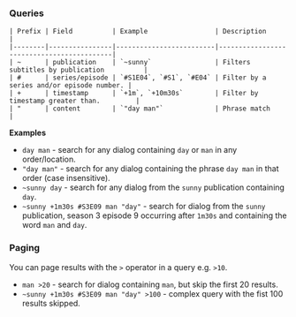 ### Queries

```
| Prefix | Field          | Example                 | Description                               |
|--------|----------------|-------------------------|-------------------------------------------|
| ~      | publication    | `~sunny`                | Filters subtitles by publication          |
| #      | series/episode | `#S1E04`, `#S1`, `#E04` | Filter by a series and/or episode number. |
| +      | timestamp      | `+1m`, `+10m30s`        | Filter by timestamp greater than.         |
| "      | content        | `"day man"`             | Phrase match                              |
```

__Examples__

* `day man` - search for any dialog containing `day` or `man` in any order/location.
* `"day man"` - search for any dialog containing the phrase `day man` in that order (case insensitive).
* `~sunny day` - search for any dialog from the `sunny` publication containing `day`.
* `~sunny +1m30s #S3E09 man "day"` - search for dialog from the `sunny` publication, season 3 episode 9 occurring after `1m30s` and containing the word `man` and `day`.

### Paging

You can page results with the `>` operator in a query e.g. `>10`.

* `man >20` - search for dialog containing `man`, but skip the first 20 results.
* `~sunny +1m30s #S3E09 man "day" >100` - complex query with the fist 100 results skipped. 